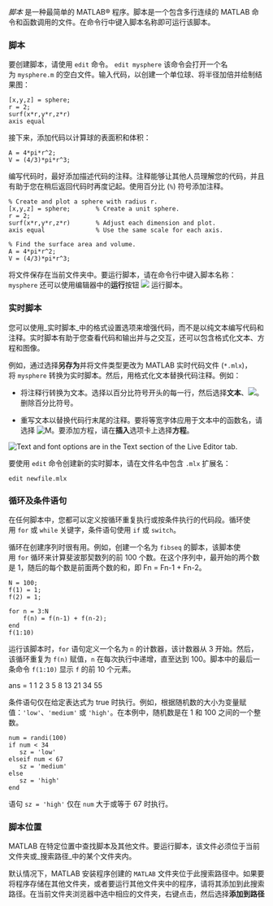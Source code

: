 _脚本_ 是一种最简单的 MATLAB® 程序。脚本是一个包含多行连续的 MATLAB 命令和函数调用的文件。在命令行中键入脚本名称即可运行该脚本。
### 脚本
要创建脚本，请使用 `edit` 命令。
`edit mysphere`
该命令会打开一个名为 `mysphere.m` 的空白文件。输入代码，以创建一个单位球、将半径加倍并绘制结果图：
```
[x,y,z] = sphere; 
r = 2;
surf(x*r,y*r,z*r)
axis equal
```

接下来，添加代码以计算球的表面积和体积：

```
A = 4*pi*r^2;
V = (4/3)*pi*r^3;
```

编写代码时，最好添加描述代码的注释。注释能够让其他人员理解您的代码，并且有助于您在稍后返回代码时再度记起。使用百分比 (`%`) 符号添加注释。
```
% Create and plot a sphere with radius r.
[x,y,z] = sphere;       % Create a unit sphere.
r = 2;
surf(x*r,y*r,z*r)       % Adjust each dimension and plot.
axis equal              % Use the same scale for each axis. 
 
% Find the surface area and volume.
A = 4*pi*r^2;
V = (4/3)*pi*r^3;
```

将文件保存在当前文件夹中。要运行脚本，请在命令行中键入脚本名称：
`mysphere`
还可以使用编辑器中的**运行**按钮 ![](https://ww2.mathworks.cn/help/matlab/learn_matlab/run_ts_16.png) 运行脚本。

### 实时脚本

您可以使用_实时脚本_中的格式设置选项来增强代码，而不是以纯文本编写代码和注释。实时脚本有助于您查看代码和输出并与之交互，还可以包含格式化文本、方程和图像。

例如，通过选择**另存为**并将文件类型更改为 MATLAB 实时代码文件 (`*.mlx`)，将 `mysphere` 转换为实时脚本。然后，用格式化文本替换代码注释。例如：

- 将注释行转换为文本。选择以百分比符号开头的每一行，然后选择**文本**、![](https://ww2.mathworks.cn/help/matlab/learn_matlab/textbutton.png)。删除百分比符号。
    
- 重写文本以替换代码行末尾的注释。要将等宽字体应用于文本中的函数名，请选择 ![M](https://ww2.mathworks.cn/help/matlab/learn_matlab/monospacem.png)。要添加方程，请在**插入**选项卡上选择**方程**。
    

![Text and font options are in the Text section of the Live Editor tab.](https://ww2.mathworks.cn/help/matlab/learn_matlab/liveeditor2.png)

要使用 `edit` 命令创建新的实时脚本，请在文件名中包含 `.mlx` 扩展名：

`edit newfile.mlx`

### 循环及条件语句

在任何脚本中，您都可以定义按循环重复执行或按条件执行的代码段。循环使用 `for` 或 `while` 关键字，条件语句使用 `if` 或 `switch`。

循环在创建序列时很有用。例如，创建一个名为 `fibseq` 的脚本，该脚本使用 `for` 循环来计算斐波那契数列的前 100 个数。在这个序列中，最开始的两个数是 1，随后的每个数是前面两个数的和，即 Fn = Fn-1 + Fn-2。

```
N = 100;
f(1) = 1;
f(2) = 1;

for n = 3:N
    f(n) = f(n-1) + f(n-2);
end
f(1:10)
```

运行该脚本时，`for` 语句定义一个名为 `n` 的计数器，该计数器从 3 开始。然后，该循环重复为 `f(n)` 赋值，`n` 在每次执行中递增，直至达到 100。脚本中的最后一条命令 `f(1:10)` 显示 `f` 的前 10 个元素。

ans =
     1     1     2     3     5     8    13    21    34    55 

条件语句仅在给定表达式为 true 时执行。例如，根据随机数的大小为变量赋值：`'low'`、`'medium'` 或 `'high'`。在本例中，随机数是在 1 和 100 之间的一个整数。

```
num = randi(100)
if num < 34
   sz = 'low'
elseif num < 67
   sz = 'medium'
else
   sz = 'high'
end
```

语句 `sz = 'high'` 仅在 `num` 大于或等于 67 时执行。

### 脚本位置

MATLAB 在特定位置中查找脚本及其他文件。要运行脚本，该文件必须位于当前文件夹或_搜索路径_中的某个文件夹内。

默认情况下，MATLAB 安装程序创建的 `MATLAB` 文件夹位于此搜索路径中。如果要将程序存储在其他文件夹，或者要运行其他文件夹中的程序，请将其添加到此搜索路径。在当前文件夹浏览器中选中相应的文件夹，右键点击，然后选择**添加到路径**